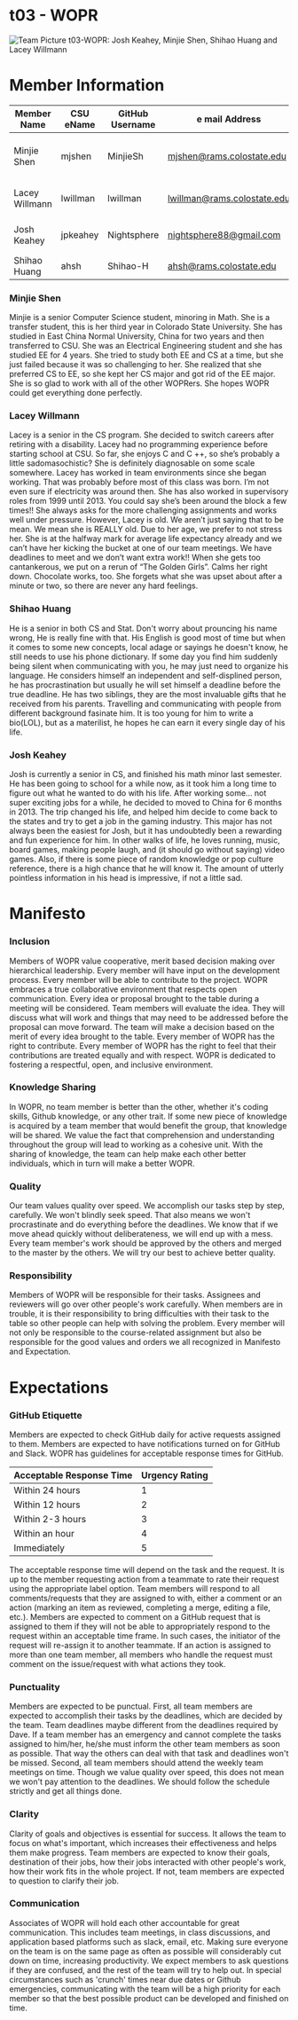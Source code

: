 # t03 - WOPR

![Team Picture](/images/Team.jpg)
t03-WOPR: Josh Keahey, Minjie Shen, Shihao Huang and Lacey Willmann

# Member Information
Member Name | CSU eName | GitHub Username | e mail Address | Nickname
----------- | --------- | --------------- | -------------- | --------
Minjie Shen | mjshen | MinjieSh | mjshen@rams.colostate.edu | Minjie /min'dʒiː/ or /min'dʒæ/
Lacey Willmann | lwillman | lwillman | lwillman@rams.colostate.edu | Negative, Ghost Rider
Josh Keahey | jpkeahey | Nightsphere | nightsphere88@gmail.com | Nada, Nothing, Zip
Shihao Huang | ahsh | Shihao-H | ahsh@rams.colostate.edu | null..

### Minjie Shen
Minjie is a senior Computer Science student, minoring in Math.
She is a transfer student, this is her third year in Colorado State University. 
She has studied in East China Normal University, China for two years and then transferred to CSU. 
She was an Electrical Engineering student and she has studied EE for 4 years. She tried to study both EE and CS at a time, but she just failed because it was so challenging to her. She realized that she preferred CS to EE, so she kept her CS major and got rid of the EE major.
She is so glad to work with all of the other WOPRers. She hopes WOPR could get everything done perfectly.

### Lacey Willmann
Lacey is a senior in the CS program. She decided to switch careers after retiring with a disability. Lacey had no programming experience before starting school at CSU. So far, she enjoys C and C ++, so she’s probably a little sadomasochistic? She is definitely diagnosable on some scale somewhere. Lacey has worked in team environments since she began working. That was probably before most of this class was born. I’m not even sure if electricity was around then. She has also worked in supervisory roles from 1999 until 2013. You could say she’s been around the block a few times!! She always asks for the more challenging assignments and works well under pressure. However, Lacey is old. We aren’t just saying that to be mean. We mean she is REALLY old. Due to her age, we prefer to not stress her. She is at the halfway mark for average life expectancy already and we can’t have her kicking the bucket at one of our team meetings. We have deadlines to  meet and we don’t want extra work!! When she gets too cantankerous, we put on a rerun of “The Golden Girls”. Calms her right down. Chocolate works, too. She forgets what she was upset about after a minute or two, so there are never any hard feelings. 

### Shihao Huang
He is a senior in both CS and Stat. Don't worry about prouncing his name wrong, He is really fine with that. 
His English is good most of time but when it comes to some new concepts, local adage or sayings he doesn't know, he still needs to use his phone dictionary. If some day you find him suddenly being silent when communicating with you, he may just need to organize his language.
He considers himself an independent and self-displined person, he has procrastination but usually he will set himself a deadline before the true deadline. He has two siblings, they are the most invaluable gifts that he received from his parents. Travelling and communicating with people from different background fasinate him. It is too young for him to write a bio(LOL), but as a materilist, he hopes he can earn it every single day of his life.

### Josh Keahey
Josh is currently a senior in CS, and finished his math minor last semester. He has been going to school for a while now, as it took 
him a long time to figure out what he wanted to do with his life. After working some... not super exciting jobs for a while, he decided to moved to 
China for 6 months in 2013. The trip changed his life, and helped him decide to come back to the states and try to get a job in the gaming industry.
This major has not always been the easiest for Josh, but it has undoubtedly been a rewarding and fun experience for him. In other walks of life, he loves 
running, music, board games, making people laugh, and (it should go without saying) video games. Also, if there is some piece 
of random knowledge or pop culture reference, there is a high chance that he will know it. The amount of utterly pointless 
information in his head is impressive, if not a little sad.
    
# Manifesto

### Inclusion
Members of WOPR value cooperative, merit based decision making over hierarchical leadership. Every member will have input on the development process. Every member will be able to contribute to the project. WOPR embraces a true collaborative environment that respects open communication. Every idea or proposal brought to the table during a meeting will be considered. Team members will evaluate the idea. They will discuss what will work and things that may need to be addressed before the proposal can move forward. The team will make a decision based on the merit of every idea brought to the table. Every member of WOPR has the right to contribute. Every member of WOPR has the right to feel that their contributions are treated equally and with respect. WOPR is dedicated to fostering a respectful, open, and inclusive environment.

### Knowledge Sharing
In WOPR, no team member is better than the other, whether it's coding skills, Github knowledge, or any other trait. If some 
new piece of knowledge is acquired by a team member that would benefit the group, that knowledge will be shared. We value the 
fact that comprehension and understanding throughout the group will lead to working as a cohesive unit. With the sharing of 
knowledge, the team can help make each other better individuals, which in turn will make a better WOPR.

### Quality
Our team values quality over speed. We accomplish our tasks step by step, carefully. We won't blindly seek speed.
That also means we won't procrastinate and do everything before the deadlines. We know that if we move ahead quickly without deliberateness, we will end up with a mess. Every team member's work should be approved by the others and merged to the master by the others. 
We will try our best to achieve better quality.


### Responsibility
Members of WOPR will be responsible for their tasks. Assignees and reviewers will go over other people's work carefully. When members are in trouble, it is their responsibility to bring difficulties with their task to the table so other people can help with solving the problem. Every member will not only be responsible to the course-related assignment but also be responsible for the good values and orders we all recognized in Manifesto and Expectation.  

# Expectations

### GitHub Etiquette
Members are expected to check GitHub daily for active requests assigned to them. Members are expected to have notifications turned on for GitHub and Slack. WOPR has guidelines for acceptable response times for GitHub.

Acceptable Response Time | Urgency Rating 
-------------------------|----------------
Within 24 hours | 1 
Within 12 hours | 2 
Within 2-3 hours | 3 
Within an hour | 4 
Immediately | 5 

The acceptable response time will depend on the task and the request. It is up to the member requesting action from a teammate to rate their request using the appropriate label option. Team members will respond to all comments/requests that they are assigned to with, either a comment or an action (marking an item as reviewed, completing a merge, editing a file, etc.). Members are expected to comment on a GitHub request that is assigned to them if they will not be able to appropriately respond to the request within an acceptable time frame. In such cases, the initiator of the request will re-assign it to another teammate. If an action is assigned to more than one team member, all members who handle the request must comment on the issue/request with what actions they took.

### Punctuality
Members are expected to be punctual. First, all team members are expected to accomplish their tasks by the deadlines, which are decided by the team. Team deadlines maybe different from the deadlines required by Dave. If a team member has an emergency and cannot complete the tasks assigned to him/her, he/she must inform the other team members as soon as possible. That way the others can deal with that task and deadlines won't be missed. Second, all team members should attend the weekly team meetings on time. 
Though we value quality over speed, this does not mean we won't pay attention to the deadlines. We should follow the schedule  strictly and get all things done.

### Clarity
Clarity of goals and objectives is essential for success. It allows the team to focus on what's important, which increases their effectiveness and helps them make progress. Team members are expected to know their goals, destination of their jobs, how their jobs interacted with other people's work, how their work fits in the whole project. If not, team members are expected to question to clarify their job.  

### Communication
Associates of WOPR will hold each other accountable for great communication. This includes team meetings, in class 
discussions, and application based platforms such as slack, email, etc. Making sure everyone on the team is on the same page 
as often as possible will considerably cut down on time, increasing productivity. We expect members to ask questions if they 
are confused, and the rest of the team will try to help out. In special circumstances such as 'crunch' times near due
dates or Github emergencies, communicating with the team will be a high priority for each member so that the best possible 
product can be developed and finished on time.

